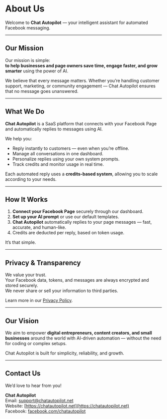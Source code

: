 # About Us

Welcome to **Chat Autopilot** — your intelligent assistant for automated Facebook messaging.

---

## Our Mission

Our mission is simple:  
**to help businesses and page owners save time, engage faster, and grow smarter** using the power of AI.

We believe that every message matters. Whether you’re handling customer support, marketing, or community engagement — Chat Autopilot ensures that no message goes unanswered.

---

## What We Do

**Chat Autopilot** is a SaaS platform that connects with your Facebook Page and automatically replies to messages using AI.  

We help you:
- Reply instantly to customers — even when you’re offline.  
- Manage all conversations in one dashboard.  
- Personalize replies using your own system prompts.  
- Track credits and monitor usage in real time.  

Each automated reply uses a **credits-based system**, allowing you to scale according to your needs.

---

## How It Works

1. **Connect your Facebook Page** securely through our dashboard.  
2. **Set up your AI prompt** or use our default templates.  
3. **Chat Autopilot** automatically replies to your page messages — fast, accurate, and human-like.  
4. Credits are deducted per reply, based on token usage.  

It’s that simple.

---

## Privacy & Transparency

We value your trust.  
Your Facebook data, tokens, and messages are always encrypted and stored securely.  
We never share or sell your information to third parties.  

Learn more in our [Privacy Policy](https://chatautopilot.net/privacy-policy).

---

## Our Vision

We aim to empower **digital entrepreneurs, content creators, and small businesses** around the world with AI-driven automation — without the need for coding or complex setups.

Chat Autopilot is built for simplicity, reliability, and growth.

---

## Contact Us

We’d love to hear from you!

**Chat Autopilot**  
Email: support@chatautopilot.net  
Website: [https://chatautopilot.net](https://chatautopilot.net)  
Facebook: [facebook.com/chatautopilot](https://facebook.com/chatautopilot)
